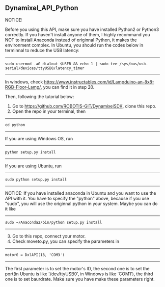## Dynamixel_API_Python
NOTICE!

Before you using this API, make sure you have installed Python2 or Python3 correctly. If you haven't install anyone of them, I highly recommand you NOT to install Anaconda instead of originnal Python, it makes the environment complex.
In Ubuntu, you should run the codes below in terminnal to reduce the USB latency:

------------------------------------------------------

    sudo usermod -aG dialout $USER && echo 1 | sudo tee /sys/bus/usb-serial/devices/ttyUSB0/latency_timer
   
------------------------------------------------------
In windows, check https://www.instructables.com/id/Lampduino-an-8x8-RGB-Floor-Lamp/, you can find it in step 20.

Then, following the tutorial below:


1. Go to https://github.com/ROBOTIS-GIT/DynamixelSDK, clone this repo.
2. Open the repo in your terminal, then

------------------------------------------------------

    cd python
   
------------------------------------------------------

If you are using Windows OS, run 

------------------------------------------------------

    python setup.py install

------------------------------------------------------

If you are using Ubuntu, run 

------------------------------------------------------

    sudo python setup.py install

------------------------------------------------------

NOTICE: If you have installed anaconda in Ubuntu and you want to use the API with it. You have to specify the "python" above, because if you use "sudo", you will use the originnal python in your system. Maybe you can do it like

------------------------------------------------------

    sudo ~/Anaconda2/bin/python setup.py install

------------------------------------------------------

3. Go to this repo, connect your motor.
4. Check moveto.py, you can specify the parameters in 

------------------------------------------------------

    motor0 = DxlAPI(13, 'COM3')

------------------------------------------------------

The first parameter is to set the motor's ID, the second one is to set the port(in Ubuntu is like '/dev/ttyUSB0', in Windows is like 'COM1'), the third one is to set baurdrate. Make sure you have make these parameters right.

